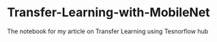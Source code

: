 # Transfer-Learning-with-MobileNet
The notebook for my article on Transfer Learning using Tesnorflow hub

